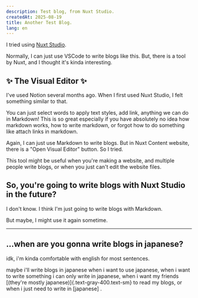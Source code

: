 ```yaml
---
description: Test blog, from Nuxt Studio.
createdAt: 2025-08-19
title: Another Test Blog.
lang: en
---
```


I tried using [Nuxt Studio](https://nuxt.studio).

Normally, I can just use VSCode to write blogs like this. But, there is a tool by Nuxt, and I thought it's kinda interesting.

## ✨ The Visual Editor ✨

I've used Notion several months ago. When I first used Nuxt Studio, I felt something similar to that.

You can just select words to apply text styles, add link, anything we can do in Markdown! This is so great especially if you have absolutely no idea how markdown works, how to write markdown, or forgot how to do something like attach links in markdown.

Again, I can just use Markdown to write blogs. But in Nuxt Content website, there is a "Open Visual Editor" button. So I tried.

This tool might be useful when you're making a website, and multiple people write blogs, or when you just can't edit the website files.

## So, you're going to write blogs with Nuxt Studio in the future?

I don't know. I think I'm just going to write blogs with Markdown.

But maybe, I might use it again sometime.

---

## ...when are you gonna write blogs in japanese?

idk, i'm kinda comfortable with english for most sentences.

maybe i'll write blogs in japanese when i want to use japanese, when i want to write something i can only write in japanese, when i want my friends [(they're mostly japanese)]{.text-gray-400.text-sm} to read my blogs, or when i just need to write in [japanese] .
